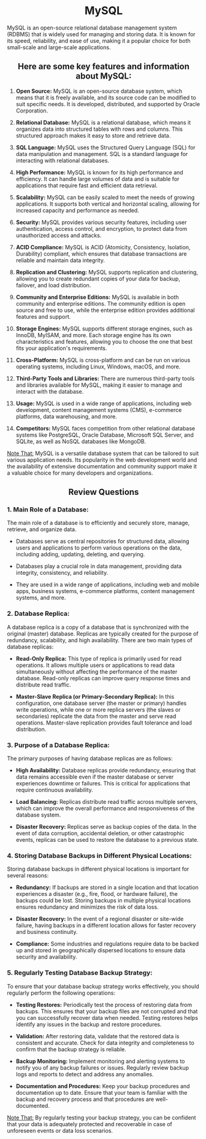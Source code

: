 <center><h1>MySQL</h1></center>

MySQL is an open-source relational database management system (RDBMS) that is widely used for managing and storing data. It is known for its speed, reliability, and ease of use, making it a popular choice for both small-scale and large-scale applications.

<center><h2>Here are some key features and information about MySQL:</h2></center>

1. **Open Source:** MySQL is an open-source database system, which means that it is freely available, and its source code can be modified to suit specific needs. It is developed, distributed, and supported by Oracle Corporation.

2. **Relational Database:** MySQL is a relational database, which means it organizes data into structured tables with rows and columns. This structured approach makes it easy to store and retrieve data.

3. **SQL Language:** MySQL uses the Structured Query Language (SQL) for data manipulation and management. SQL is a standard language for interacting with relational databases.

4. **High Performance:** MySQL is known for its high performance and efficiency. It can handle large volumes of data and is suitable for applications that require fast and efficient data retrieval.

5. **Scalability:** MySQL can be easily scaled to meet the needs of growing applications. It supports both vertical and horizontal scaling, allowing for increased capacity and performance as needed.

6. **Security:** MySQL provides various security features, including user authentication, access control, and encryption, to protect data from unauthorized access and attacks.

7. **ACID Compliance:** MySQL is ACID (Atomicity, Consistency, Isolation, Durability) compliant, which ensures that database transactions are reliable and maintain data integrity.

8. **Replication and Clustering:** MySQL supports replication and clustering, allowing you to create redundant copies of your data for backup, failover, and load distribution.

9. **Community and Enterprise Editions:** MySQL is available in both community and enterprise editions. The community edition is open source and free to use, while the enterprise edition provides additional features and support.

10. **Storage Engines:** MySQL supports different storage engines, such as InnoDB, MyISAM, and more. Each storage engine has its own characteristics and features, allowing you to choose the one that best fits your application's requirements.

11. **Cross-Platform:** MySQL is cross-platform and can be run on various operating systems, including Linux, Windows, macOS, and more.

12. **Third-Party Tools and Libraries:** There are numerous third-party tools and libraries available for MySQL, making it easier to manage and interact with the database.

13. **Usage:** MySQL is used in a wide range of applications, including web development, content management systems (CMS), e-commerce platforms, data warehousing, and more.

14. **Competitors:** MySQL faces competition from other relational database systems like PostgreSQL, Oracle Database, Microsoft SQL Server, and SQLite, as well as NoSQL databases like MongoDB.

[Note That:]() MySQL is a versatile database system that can be tailored to suit various application needs. Its popularity in the web development world and the availability of extensive documentation and community support make it a valuable choice for many developers and organizations.


<center><h2>Review Questions</h2></center>

<h3>1. Main Role of a Database:</h3>

The main role of a database is to efficiently and securely store, manage, retrieve, and organize data.

* Databases serve as central repositories for structured data, allowing users and applications to perform various operations on the data, including adding, updating, deleting, and querying.

* Databases play a crucial role in data management, providing data integrity, consistency, and reliability.

* They are used in a wide range of applications, including web and mobile apps, business systems, e-commerce platforms, content management systems, and more.


<h3>2. Database Replica:</h3>

A database replica is a copy of a database that is synchronized with the original (master) database. Replicas are typically created for the purpose of redundancy, scalability, and high availability. There are two main types of database replicas:

* **Read-Only Replica:** This type of replica is primarily used for read operations. It allows multiple users or applications to read data simultaneously without affecting the performance of the master database. Read-only replicas can improve query response times and distribute read traffic.

* **Master-Slave Replica (or Primary-Secondary Replica):** In this configuration, one database server (the master or primary) handles write operations, while one or more replica servers (the slaves or secondaries) replicate the data from the master and serve read operations. Master-slave replication provides fault tolerance and load distribution.


<h3>3. Purpose of a Database Replica:</h3>

The primary purposes of having database replicas are as follows:

* **High Availability:** Database replicas provide redundancy, ensuring that data remains accessible even if the master database or server experiences downtime or failures. This is critical for applications that require continuous availability.

* **Load Balancing:** Replicas distribute read traffic across multiple servers, which can improve the overall performance and responsiveness of the database system.

* **Disaster Recovery:** Replicas serve as backup copies of the data. In the event of data corruption, accidental deletion, or other catastrophic events, replicas can be used to restore the database to a previous state.


<h3>4. Storing Database Backups in Different Physical Locations:</h3>

Storing database backups in different physical locations is important for several reasons:

* **Redundancy:** If backups are stored in a single location and that location experiences a disaster (e.g., fire, flood, or hardware failure), the backups could be lost. Storing backups in multiple physical locations ensures redundancy and minimizes the risk of data loss.

* **Disaster Recovery:** In the event of a regional disaster or site-wide failure, having backups in a different location allows for faster recovery and business continuity.

* **Compliance:** Some industries and regulations require data to be backed up and stored in geographically dispersed locations to ensure data security and availability.


<h3>5. Regularly Testing Database Backup Strategy:</h3>

To ensure that your database backup strategy works effectively, you should regularly perform the following operations:

* **Testing Restores:** Periodically test the process of restoring data from backups. This ensures that your backup files are not corrupted and that you can successfully recover data when needed. Testing restores helps identify any issues in the backup and restore procedures.

* **Validation:** After restoring data, validate that the restored data is consistent and accurate. Check for data integrity and completeness to confirm that the backup strategy is reliable.

* **Backup Monitoring:** Implement monitoring and alerting systems to notify you of any backup failures or issues. Regularly review backup logs and reports to detect and address any anomalies.

* **Documentation and Procedures:** Keep your backup procedures and documentation up to date. Ensure that your team is familiar with the backup and recovery process and that procedures are well-documented.

[Note That:]() By regularly testing your backup strategy, you can be confident that your data is adequately protected and recoverable in case of unforeseen events or data loss scenarios.
